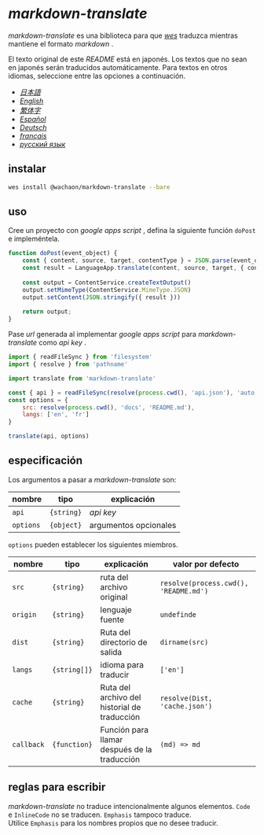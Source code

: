 # *markdown-translate*

*markdown-translate* es una biblioteca para que [*wes*](https://github.com/wachaon/wes) traduzca mientras mantiene el formato *markdown* .

El texto original de este *README* está en japonés. Los textos que no sean en japonés serán traducidos automáticamente. Para textos en otros idiomas, seleccione entre las opciones a continuación.

*   [*日本語*](/README.md)
*   [*English*](/docs/README.en.md)
*   [*繁体字*](/docs/README.zh-TW.md)
*   [*Español*](/docs/README.es.md)
*   [*Deutsch*](/docs/README.de.md)
*   [*français*](/docs/README.fr.md)
*   [*русский язык*](/docs/README.ru.md)

## instalar

```sh
wes install @wachaon/markdown-translate --bare
```

## uso

Cree un proyecto con *google apps script* , defina la siguiente función `doPost` e impleméntela.

```javascript
function doPost(event_object) {
    const { content, source, target, contentType } = JSON.parse(event_object.postData.getDataAsString())
    const result = LanguageApp.translate(content, source, target, { contentType })
 
    const output = ContentService.createTextOutput()
    output.setMimeType(ContentService.MimeType.JSON)
    output.setContent(JSON.stringify({ result }))
 
    return output;
}
```

Pase *url* generada al implementar *google apps script* para *markdown-translate* como *api key* .

```javascript
import { readFileSync } from 'filesystem'
import { resolve } from 'pathname'

import translate from 'markdown-translate'

const { api } = readFileSync(resolve(process.cwd(), 'api.json'), 'auto')
const options = {
    src: resolve(process.cwd(), 'docs', 'README.md'),
    langs: ['en', 'fr']
}

translate(api, options)
```

## especificación

Los argumentos a pasar a *markdown-translate* son:

| nombre    | tipo       | explicación           |
| --------- | ---------- | --------------------- |
| `api`     | `{string}` | *api key*             |
| `options` | `{object}` | argumentos opcionales |

`options` pueden establecer los siguientes miembros.

| nombre     | tipo         | explicación                                  | valor por defecto                     |
| ---------- | ------------ | -------------------------------------------- | ------------------------------------- |
| `src`      | `{string}`   | ruta del archivo original                    | `resolve(process.cwd(), 'README.md')` |
| `origin`   | `{string}`   | lenguaje fuente                              | `undefinde`                           |
| `dist`     | `{string}`   | Ruta del directorio de salida                | `dirname(src)`                        |
| `langs`    | `{string[]}` | idioma para traducir                         | `['en']`                              |
| `cache`    | `{string}`   | Ruta del archivo del historial de traducción | `resolve(Dist, 'cache.json')`         |
| `callback` | `{function}` | Función para llamar después de la traducción | `(md) => md`                          |

## reglas para escribir

*markdown-translate* no traduce intencionalmente algunos elementos. `Code` e `InlineCode` no se traducen. `Emphasis` tampoco traduce.\
Utilice `Emphasis` para los nombres propios que no desee traducir.
